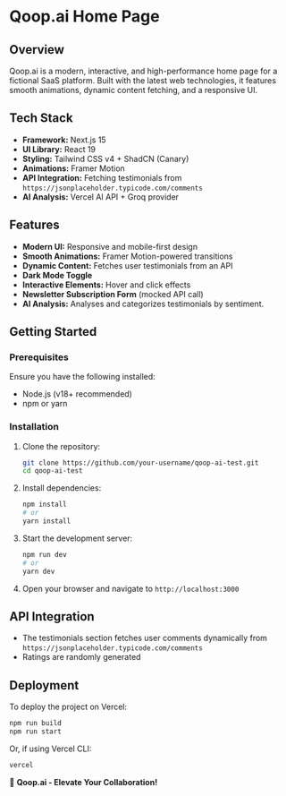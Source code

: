 # Qoop.ai Home Page

## Overview

Qoop.ai is a modern, interactive, and high-performance home page for a fictional SaaS platform. Built with the latest web technologies, it features smooth animations, dynamic content fetching, and a responsive UI.

## Tech Stack

- **Framework:** Next.js 15
- **UI Library:** React 19
- **Styling:** Tailwind CSS v4 + ShadCN (Canary)
- **Animations:** Framer Motion
- **API Integration:** Fetching testimonials from `https://jsonplaceholder.typicode.com/comments`
- **AI Analysis:** Vercel AI API + Groq provider

## Features

- **Modern UI:** Responsive and mobile-first design
- **Smooth Animations:** Framer Motion-powered transitions
- **Dynamic Content:** Fetches user testimonials from an API
- **Dark Mode Toggle** 
- **Interactive Elements:** Hover and click effects
- **Newsletter Subscription Form** (mocked API call)
- **AI Analysis:** Analyses and categorizes testimonials by sentiment.

## Getting Started

### Prerequisites

Ensure you have the following installed:

- Node.js (v18+ recommended)
- npm or yarn

### Installation

1. Clone the repository:
   ```sh
   git clone https://github.com/your-username/qoop-ai-test.git
   cd qoop-ai-test
   ```
2. Install dependencies:
   ```sh
   npm install
   # or
   yarn install
   ```
3. Start the development server:
   ```sh
   npm run dev
   # or
   yarn dev
   ```
4. Open your browser and navigate to `http://localhost:3000`

## API Integration

- The testimonials section fetches user comments dynamically from `https://jsonplaceholder.typicode.com/comments`
- Ratings are randomly generated

## Deployment

To deploy the project on Vercel:

```sh
npm run build
npm run start
```

Or, if using Vercel CLI:

```sh
vercel
```

🚀 **Qoop.ai - Elevate Your Collaboration!**

